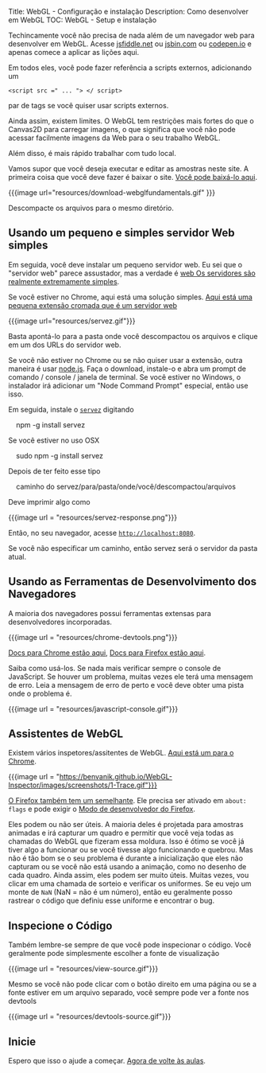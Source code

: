 Title: WebGL - Configuração e instalação
Description: Como desenvolver em WebGL
TOC: WebGL - Setup e instalação


Techincamente você não precisa de nada além de um navegador web para desenvolver em WebGL.
Acesse [jsfiddle.net](https://jsfiddle.net/greggman/8djzyjL3/) ou [jsbin.com](https://jsbin.com) ou [codepen.io](https://codepen.io/greggman/pen/YGQjVV) e apenas comece a aplicar as lições aqui.

Em todos eles, você pode fazer referência a scripts externos, adicionando um

`<script src =" ... "> </ script>`

par de tags se você quiser usar scripts externos.

Ainda assim, existem limites. O WebGL tem restrições mais fortes do que o Canvas2D para carregar imagens, o que significa que você não pode acessar facilmente imagens da Web para o seu trabalho WebGL.

Além disso, é mais rápido trabalhar com tudo local.

Vamos supor que você deseja executar e editar as amostras neste site. A primeira coisa que você deve fazer é baixar o site. [Você pode baixá-lo aqui](https://github.com/gfxfundamentals/webgl-fundamentals/).

{{{image url="resources/download-webglfundamentals.gif" }}}

Descompacte os arquivos para o mesmo diretório.

## Usando um pequeno e simples servidor Web simples

Em seguida, você deve instalar um pequeno servidor web. Eu sei que o "servidor web" parece assustador, mas a verdade é [web
Os servidores são realmente extremamente simples](https://games.greggman.com/game/saving-and-loading-files-in-a-web-page/).

Se você estiver no Chrome, aqui está uma solução simples.
[Aqui está uma pequena extensão cromada que é um servidor web](https://greggman.github.io/servez)

{{{image url="resources/servez.gif"}}}

Basta apontá-lo para a pasta onde você descompactou os arquivos e clique em um dos URLs do servidor web.

Se você não estiver no Chrome ou se não quiser usar a extensão, outra maneira é usar [node.js](https://nodejs.org).
Faça o download, instale-o e abra um prompt de comando / console / janela de terminal. Se você estiver no Windows, o instalador
irá adicionar um "Node Command Prompt" especial, então use isso.

Em seguida, instale o [`servez`](https://github.com/greggman/servez-cli) digitando

    npm -g install servez

Se você estiver no uso OSX

    sudo npm -g install servez

Depois de ter feito esse tipo

    caminho do servez/para/pasta/onde/você/descompactou/arquivos

Deve imprimir algo como

{{{image url = "resources/servez-response.png"}}}

Então, no seu navegador, acesse [`http://localhost:8080`](http://localhost:8080).

Se você não especificar um caminho, então servez será o servidor da pasta atual.

## Usando as Ferramentas de Desenvolvimento dos Navegadores

A maioria dos navegadores possui ferramentas extensas para desenvolvedores incorporadas.

{{{image url = "resources/chrome-devtools.png"}}}

[Docs para Chrome estão aqui](https://developers.google.com/web/tools/chrome-devtools/),
[Docs para Firefox estão aqui](https://developer.mozilla.org/en-US/docs/Tools).

Saiba como usá-los. Se nada mais verificar sempre o console de JavaScript. Se houver um problema, muitas vezes ele terá uma mensagem de erro. Leia a mensagem de erro de perto e você deve obter uma pista onde o problema é.

{{{image url = "resources/javascript-console.gif"}}}

## Assistentes de WebGL

Existem vários inspetores/assitentes de WebGL. [Aqui está um para o Chrome](https://benvanik.github.io/WebGL-Inspector/).

{{{image url = "https://benvanik.github.io/WebGL-Inspector/images/screenshots/1-Trace.gif"}}}

[O Firefox também tem um semelhante](https://hacks.mozilla.org/2014/03/introducing-the-canvas-debugger-in-firefox-developer-tools/).
Ele precisa ser ativado em `about: flags` e pode exigir o [Modo de desenvolvedor do Firefox](https://www.mozilla.org/en-US/firefox/developer/).

Eles podem ou não ser úteis. A maioria deles é projetada para amostras animadas e irá capturar um quadro e permitir que você veja todas as chamadas do WebGL que fizeram essa moldura. Isso é ótimo se você já tiver algo a funcionar ou se você tivesse algo funcionando e quebrou. Mas não é tão bom se o seu problema é durante a inicialização que eles não capturam ou se você não está usando a animação, como no desenho de cada quadro. Ainda assim, eles podem ser muito úteis. Muitas vezes, vou clicar em uma chamada de sorteio e verificar os uniformes. Se eu vejo um
monte de `NaN` (NaN = não é um número), então eu geralmente posso rastrear o código que definiu esse uniforme e encontrar o bug.

## Inspecione o Código

Também lembre-se sempre de que você pode inspecionar o código. Você geralmente pode simplesmente escolher a fonte de visualização

{{{image url = "resources/view-source.gif"}}}

Mesmo se você não pode clicar com o botão direito em uma página ou se a fonte estiver em um arquivo separado, você sempre pode ver a fonte nos devtools

{{{image url = "resources/devtools-source.gif"}}}

## Inicie

Espero que isso o ajude a começar. [Agora de volte às aulas](index.html).
